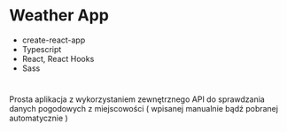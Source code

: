 # Weather App
 - create-react-app
 - Typescript
 - React, React Hooks
 - Sass

#

Prosta aplikacja z wykorzystaniem zewnętrznego API do sprawdzania danych pogodowych z miejscowości ( wpisanej manualnie bądź pobranej automatycznie ) 

